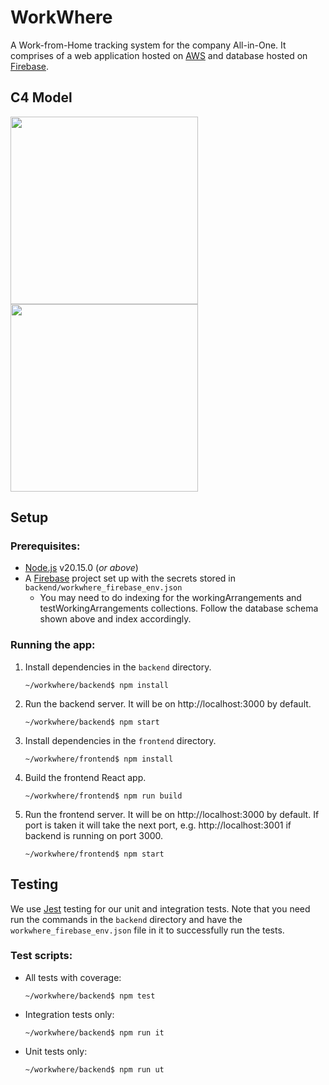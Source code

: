 # WorkWhere
A Work-from-Home tracking system for the company All-in-One. It comprises of a web application hosted on [AWS](https://aws.amazon.com/) and database hosted on [Firebase](https://firebase.google.com/).

## C4 Model
<img src="https://static.structurizr.com/workspace/95869/diagrams/Diagram1.png" width=300 />
<img src="https://static.structurizr.com/workspace/95869/diagrams/Diagram2.png" width=300 />

## Setup
### Prerequisites:
- [Node.js](https://nodejs.org/en/) v20.15.0 (_or above_)
- A [Firebase](https://firebase.google.com/) project set up with the secrets stored in `backend/workwhere_firebase_env.json`
    - You may need to do indexing for the workingArrangements and testWorkingArrangements collections. Follow the database schema shown above and index accordingly.

### Running the app:
1. Install dependencies in the `backend` directory.

    `~/workwhere/backend$ npm install`

1. Run the backend server. It will be on http://localhost:3000 by default.

    `~/workwhere/backend$ npm start`

1. Install dependencies in the `frontend` directory.

    `~/workwhere/frontend$ npm install`

1. Build the frontend React app.

    `~/workwhere/frontend$ npm run build`

1. Run the frontend server. It will be on http://localhost:3000 by default. If port is taken it will take the next port, e.g. http://localhost:3001 if backend is running on port 3000.

    `~/workwhere/frontend$ npm start`

## Testing
We use [Jest](https://jestjs.io/) testing for our unit and integration tests. Note that you need run the commands in the `backend` directory and have the `workwhere_firebase_env.json` file in it to successfully run the tests.

### Test scripts:
- All tests with coverage:

    `~/workwhere/backend$ npm test`

- Integration tests only:

    `~/workwhere/backend$ npm run it`

- Unit tests only:

    `~/workwhere/backend$ npm run ut`
